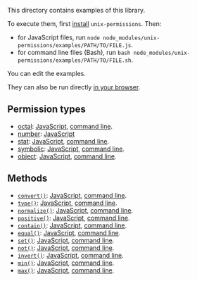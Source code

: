 This directory contains examples of this library.

To execute them, first [install](../README.md#install) `unix-permissions`. Then:

- for JavaScript files, run
  `node node_modules/unix-permissions/examples/PATH/TO/FILE.js`.
- for command line files (Bash), run
  `bash node_modules/unix-permissions/examples/PATH/TO/FILE.sh`.

You can edit the examples.

They can also be run directly
[in your browser](https://repl.it/@ehmicky/unix-permissions).

## Permission types

- [octal](../docs/types.md#octal):
  [JavaScript](types/octal.js), [command line](types/octal.sh).
- [number](../docs/types.md#number):
  [JavaScript](types/number.js)
- [stat](../docs/types.md#stat):
  [JavaScript](types/stat.js), [command line](types/stat.sh).
- [symbolic](../docs/types.md#symbolic):
  [JavaScript](types/symbolic.js), [command line](types/symbolic.sh).
- [object](../docs/types.md#object):
  [JavaScript](types/object.js), [command line](types/object.sh).

## Methods

- [`convert()`](../docs/API.md#convertoctalnumberstatsymbolicobjectpermission):
  [JavaScript](methods/convert.js), [command line](methods/convert.sh).
- [`type()`](../docs/API.md#typepermission):
  [JavaScript](methods/type.js), [command line](methods/type.sh).
- [`normalize()`](../docs/API.md#normalizepermission):
  [JavaScript](methods/normalize.js), [command line](methods/normalize.sh).
- [`positive()`](../docs/API.md#positivepermission):
  [JavaScript](methods/positive.js), [command line](methods/positive.sh).
- [`contain()`](../docs/API.md#containpermission-permissions):
  [JavaScript](methods/contain.js), [command line](methods/contain.sh).
- [`equal()`](../docs/API.md#equalpermission-permissions):
  [JavaScript](methods/equal.js), [command line](methods/equal.sh).
- [`set()`](../docs/API.md#setpermission-permissions):
  [JavaScript](methods/set.js), [command line](methods/set.sh).
- [`not()`](../docs/API.md#notpermission):
  [JavaScript](methods/not.js), [command line](methods/not.sh).
- [`invert()`](../docs/API.md#invertpermission):
  [JavaScript](methods/invert.js), [command line](methods/invert.sh).
- [`min()`](../docs/API.md#minpermissions):
  [JavaScript](methods/min.js), [command line](methods/min.sh).
- [`max()`](../docs/API.md#maxpermissions):
  [JavaScript](methods/max.js), [command line](methods/max.sh).
